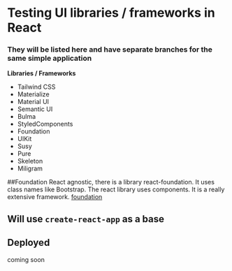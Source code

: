 # Testing UI libraries / frameworks in React

### They will be listed here and have separate branches for the same simple application
**Libraries / Frameworks**
- Tailwind CSS
- Materialize
- Material UI
- Semantic UI
- Bulma
- StyledComponents
- Foundation
- UIKit
- Susy
- Pure
- Skeleton
- Miligram

##Foundation
React agnostic, there is a library react-foundation. It uses class names like Bootstrap. The react library uses components. It is a really extensive framework. 
[foundation](https://get.foundation/index.html)

## Will use `create-react-app` as a base
## Deployed
coming soon 